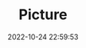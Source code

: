 ---
weight: 1
images:
- /images/edited/158.jpeg
title: Picture
date: 2022-10-24 22:59:53
tags: [luminar neo,work,person]
---